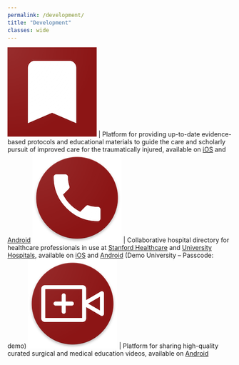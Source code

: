 ```yaml
---
permalink: /development/
title: "Development"
classes: wide
---
```

![trauma_guide] | Platform for providing up-to-date evidence-based protocols and educational materials to guide the care and scholarly pursuit of improved care for the traumatically injured, available on [iOS](https://itunes.apple.com/us/app/trauma-guide/id1462123331?mt=8&ign-mpt=uo%3D2) and [Android](https://play.google.com/store/apps/details?id=com.stanfordtrauma.guide)
![res_connect] | Collaborative hospital directory for healthcare professionals in use at [Stanford Healthcare](https://stanfordhealthcare.org/) and [University Hospitals](https://www.uhhospitals.org/), available on [iOS](https://itunes.apple.com/us/app/resident-connect/id1367311896?mt=8) and [Android](https://play.google.com/store/apps/details?id=com.wckethman.rescon&hl=en_US) (Demo University – Passcode: demo)
![expert_or] | Platform for sharing high-quality curated surgical and medical education videos, available on [Android](https://play.google.com/store/apps/details?id=com.wckethman.expertor&hl=en_US)

[trauma_guide]: /images/development/trauma_guide_200.png
[res_connect]: /images/development/res_connect_200.png
[expert_or]: /images/development/expert_or_200.png